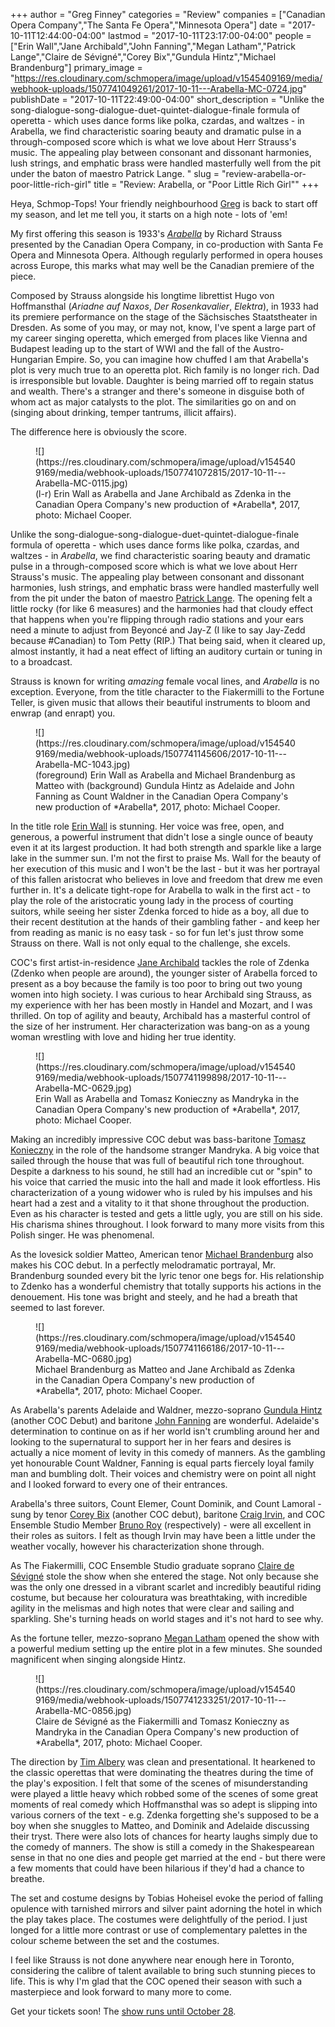 +++
author = "Greg Finney"
categories = "Review"
companies = ["Canadian Opera Company","The Santa Fe Opera","Minnesota Opera"]
date = "2017-10-11T12:44:00-04:00"
lastmod = "2017-10-11T23:17:00-04:00"
people = ["Erin Wall","Jane Archibald","John Fanning","Megan Latham","Patrick Lange","Claire de Sévigné","Corey Bix","Gundula Hintz","Michael Brandenburg"]
primary_image = "https://res.cloudinary.com/schmopera/image/upload/v1545409169/media/webhook-uploads/1507741049261/2017-10-11---Arabella-MC-0724.jpg"
publishDate = "2017-10-11T22:49:00-04:00"
short_description = "Unlike the song-dialogue-song-dialogue-duet-quintet-dialogue-finale formula of operetta - which uses dance forms like polka, czardas, and waltzes - in Arabella, we find characteristic soaring beauty and dramatic pulse in a through-composed score which is what we love about Herr Strauss&#039;s music. The appealing play between consonant and dissonant harmonies, lush strings, and emphatic brass were handled masterfully well from the pit under the baton of maestro Patrick Lange. "
slug = "review-arabella-or-poor-little-rich-girl"
title = "Review: Arabella, or &quot;Poor Little Rich Girl&quot;"
+++

Heya, Schmop-Tops! Your friendly neighbourhood [Greg](/authors/greg/) is back to start off my season, and let me tell you, it starts on a high note - lots of 'em!

My first offering this season is 1933's [*Arabella*](http://coc.ca/PerformancesAndTickets/1718Season/Arabella.aspx) by Richard Strauss presented by the Canadian Opera Company, in co-production with Santa Fe Opera and Minnesota Opera. Although regularly performed in opera houses across Europe, this marks what may well be the Canadian premiere of the piece.

Composed by Strauss alongside his longtime librettist Hugo von Hoffmansthal (*Ariadne auf Naxos*, *Der Rosenkavalier*, *Elektra*), in 1933 had its premiere performance on the stage of the Sächsisches Staatstheater in Dresden. As some of you may, or may not, know, I've spent a large part of my career singing operetta, which emerged from places like Vienna and Budapest leading up to the start of WWI and the fall of the Austro-Hungarian Empire. So, you can imagine how chuffed I am that Arabella's plot is very much true to an operetta plot. Rich family is no longer rich. Dad is irresponsible but lovable. Daughter is being married off to regain status and wealth. There's a stranger and there's someone in disguise both of whom act as major catalysts to the plot. The similarities go on and on (singing about drinking, temper tantrums, illicit affairs). 

The difference here is obviously the score.

<figure data-type="image">
![](https://res.cloudinary.com/schmopera/image/upload/v1545409169/media/webhook-uploads/1507741072815/2017-10-11---Arabella-MC-0115.jpg)
<figcaption>(l-r) Erin Wall as Arabella and Jane Archibald as Zdenka in the Canadian Opera Company's new production of *Arabella*, 2017, photo: Michael Cooper.</figcaption>
</figure>

Unlike the song-dialogue-song-dialogue-duet-quintet-dialogue-finale formula of operetta - which uses dance forms like polka, czardas, and waltzes - in *Arabella*, we find characteristic soaring beauty and dramatic pulse in a through-composed score which is what we love about Herr Strauss's music. The appealing play between consonant and dissonant harmonies, lush strings, and emphatic brass were handled masterfully well from the pit under the baton of maestro [Patrick Lange](/scene/people/patrick-lange/). The opening felt a little rocky (for like 6 measures) and the harmonies had that cloudy effect that happens when you're flipping through radio stations and your ears need a minute to adjust from Beyoncé and Jay-Z (I like to say Jay-Zedd because #Canadian) to Tom Petty (RIP.) That being said, when it cleared up, almost instantly, it had a neat effect of lifting an auditory curtain or tuning in to a broadcast. 

Strauss is known for writing *amazing* female vocal lines, and *Arabella* is no exception. Everyone, from the title character to the Fiakermilli to the Fortune Teller, is given music that allows their beautiful instruments to bloom and enwrap (and enrapt) you. 

<figure data-type="image">
![](https://res.cloudinary.com/schmopera/image/upload/v1545409169/media/webhook-uploads/1507741145606/2017-10-11---Arabella-MC-1043.jpg)
<figcaption>(foreground) Erin Wall as Arabella and Michael Brandenburg as Matteo with (background) Gundula Hintz as Adelaide and John Fanning as Count Waldner in the Canadian Opera Company's new production of *Arabella*, 2017, photo: Michael Cooper.</figcaption>
</figure>

In the title role [Erin Wall](/scene/people/erin-wall/) is stunning. Her voice was free, open, and generous, a powerful instrument that didn't lose a single ounce of beauty even it at its largest production. It had both strength and sparkle like a large lake in the summer sun. I'm not the first to praise Ms. Wall for the beauty of her execution of this music and I won't be the last - but it was her portrayal of this fallen aristocrat who believes in love and freedom that drew me even further in. It's a delicate tight-rope for Arabella to walk in the first act - to play the role of the aristocratic young lady in the process of courting suitors, while seeing her sister Zdenka forced to hide as a boy, all due to their recent destitution at the hands of their gambling father - and keep her from reading as manic is no easy task - so for fun let's just throw some Strauss on there. Wall is not only equal to the challenge, she excels.

COC's first artist-in-residence [Jane Archibald](/scene/people/jane-archibald/) tackles the role of Zdenka (Zdenko when people are around), the younger sister of Arabella forced to present as a boy because the family is too poor to bring out two young women into high society. I was curious to hear Archibald sing Strauss, as my experience with her has been mostly in Handel and Mozart, and I was thrilled. On top of agility and beauty, Archibald has a masterful control of the size of her instrument. Her characterization was bang-on as a young woman wrestling with love and hiding her true identity. 

<figure data-type="image">
![](https://res.cloudinary.com/schmopera/image/upload/v1545409169/media/webhook-uploads/1507741199898/2017-10-11---Arabella-MC-0629.jpg)
<figcaption>Erin Wall as Arabella and Tomasz Konieczny as Mandryka in the Canadian Opera Company's new production of *Arabella*, 2017, photo: Michael Cooper.</figcaption>
</figure>

Making an incredibly impressive COC debut was bass-baritone [Tomasz Konieczny](/scene/people/tomasz-konieczny/) in the role of the handsome stranger Mandryka. A big voice that sailed through the house that was full of beautiful rich tone throughout. Despite a darkness to his sound, he still had an incredible cut or "spin" to his voice that carried the music into the hall and made it look effortless. His characterization of a young widower who is ruled by his impulses and his heart had a zest and a vitality to it that shone throughout the production. Even as his character is tested and gets a little ugly, you are still on his side. His charisma shines throughout. I look forward to many more visits from this Polish singer. He was phenomenal. 

As the lovesick soldier Matteo, American tenor [Michael Brandenburg](/scene/people/michael-brandeburg/) also makes his COC debut. In a perfectly melodramatic portrayal, Mr. Brandenburg sounded every bit the lyric tenor one begs for. His relationship to Zdenko has a wonderful chemistry that totally supports his actions in the denouement. His tone was bright and steely, and he had a breath that seemed to last forever. 

<figure data-type="image">
![](https://res.cloudinary.com/schmopera/image/upload/v1545409169/media/webhook-uploads/1507741166186/2017-10-11---Arabella-MC-0680.jpg)
<figcaption>Michael Brandenburg as Matteo and Jane Archibald as Zdenka in the Canadian Opera Company's new production of *Arabella*, 2017, photo: Michael Cooper.</figcaption>
</figure>

As Arabella's parents Adelaide and Waldner, mezzo-soprano [Gundula Hintz](/scene/people/gundula-hintz/) (another COC Debut) and baritone [John Fanning](/talking-with-singers-john-fanning/) are wonderful. Adelaide's determination to continue on as if her world isn't crumbling around her and looking to the supernatural to support her in her fears and desires is actually a nice moment of levity in this comedy of manners. As the gambling yet honourable Count Waldner, Fanning is equal parts fiercely loyal family man and bumbling dolt. Their voices and chemistry were on point all night and I looked forward to every one of their entrances. 

Arabella's three suitors, Count Elemer, Count Dominik, and Count Lamoral - sung by tenor [Corey Bix](/scene/people/corey-bix/) (another COC debut), baritone [Craig Irvin](/talking-with-singers-craig-irvin/), and COC Ensemble Studio Member [Bruno Roy](/scene/people/bruno-roy/) (respectively) - were all excellent in their roles as suitors. I felt as though Irvin may have been a little under the weather vocally, however his characterization shone through. 

As The Fiakermilli, COC Ensemble Studio graduate soprano [Claire de Sévigné](/scene/people/claire-de-sevigne/) stole the show when she entered the stage. Not only because she was the only one dressed in a vibrant scarlet and incredibly beautiful riding costume, but because her colouratura was breathtaking, with incredible agility in the melismas and high notes that were clear and sailing and sparkling. She's turning heads on world stages and it's not hard to see why. 

As the fortune teller, mezzo-soprano [Megan Latham](/scene/people/megan-latham/) opened the show with a powerful medium setting up the entire plot in a few minutes. She sounded magnificent when singing alongside Hintz. 

<figure data-type="image">
![](https://res.cloudinary.com/schmopera/image/upload/v1545409169/media/webhook-uploads/1507741233251/2017-10-11---Arabella-MC-0856.jpg)
<figcaption>Claire de Sévigné as the Fiakermilli and Tomasz Konieczny as Mandryka in the Canadian Opera Company's new production of *Arabella*, 2017, photo: Michael Cooper.</figcaption>
</figure>

The direction by [Tim Albery](/tim-albery-flawed-operas-falling-empires/) was clean and presentational. It hearkened to the classic operettas that were dominating the theatres during the time of the play's exposition. I felt that some of the scenes of misunderstanding were played a little heavy which robbed some of the scenes of some great moments of real comedy which Hoffmansthal was so adept is slipping into various corners of the text - e.g. Zdenka forgetting she's supposed to be a boy when she snuggles to Matteo, and Dominik and Adelaide discussing their tryst. There were also lots of chances for hearty laughs simply due to the comedy of manners. The show is still a comedy in the Shakespearean sense in that no one dies and people get married at the end - but there were a few moments that could have been hilarious if they'd had a chance to breathe. 

The set and costume designs by Tobias Hoheisel evoke the period of falling opulence with tarnished mirrors and silver paint adorning the hotel in which the play takes place. The costumes were delightfully of the period. I just longed for a little more contrast or use of complementary palettes in the colour scheme between the set and the costumes. 

I feel like Strauss is not done anywhere near enough here in Toronto, considering the calibre of talent available to bring such stunning pieces to life. This is why I'm glad that the COC opened their season with such a masterpiece and look forward to many more to come. 

Get your tickets soon! The [show runs until October 28](http://coc.ca/PerformancesAndTickets/1718Season/Arabella.aspx).
